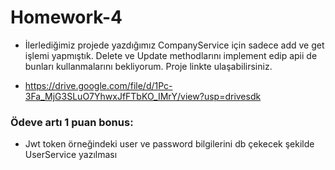 # Homework-4

- İlerlediğimiz projede yazdığımız CompanyService için sadece add ve get işlemi yapmıştık. Delete ve Update methodlarını implement edip apii de bunları kullanmalarını bekliyorum. Proje linkte ulaşabilirsiniz.

- https://drive.google.com/file/d/1Pc-3Fa_MjG3SLuO7YhwxJfFTbKO_IMrY/view?usp=drivesdk

### Ödeve artı 1 puan bonus:

- Jwt token örneğindeki user ve password bilgilerini db çekecek şekilde UserService yazılması
